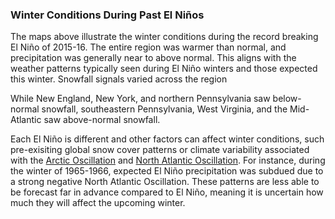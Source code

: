 ### Winter Conditions During Past El Niños

The maps above illustrate the winter conditions during the record breaking El Niño of 2015-16. The entire region was warmer than normal, and precipitation was generally near to above normal. This aligns with the weather patterns typically seen during El Niño winters and those expected this winter. Snowfall signals varied across the region

While New England, New York, and northern Pennsylvania saw below-normal snowfall, southeastern Pennsylvania, West Virginia, and the Mid-Atlantic saw above-normal snowfall.

Each El Niño is different and other factors can affect winter conditions, such pre-exisiting global snow cover patterns or climate variability associated with the [Arctic Oscillation](https://www.ncei.noaa.gov/access/monitoring/ao/) and [North Atlantic Oscillation](https://www.cpc.ncep.noaa.gov/products/precip/CWlink/pna/nao.shtml). For instance, during the winter of 1965-1966, expected El Niño precipitation was subdued due to a strong negative North Atlantic Oscillation. These patterns are less able to be forecast far in advance compared to El Niño, meaning it is uncertain how much they will affect the upcoming winter.